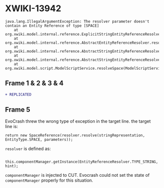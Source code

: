 # XWIKI-13942
```
java.lang.IllegalArgumentException: The resolver parameter doesn't contain an Entity Reference of type [SPACE]
	at org.xwiki.model.internal.reference.ExplicitStringEntityReferenceResolver.getDefaultReference(ExplicitStringEntityReferenceResolver.java:45)
	at org.xwiki.model.internal.reference.AbstractEntityReferenceResolver.resolveDefaultReference(AbstractEntityReferenceResolver.java:77)
	at org.xwiki.model.internal.reference.AbstractStringEntityReferenceResolver.getNewReference(AbstractStringEntityReferenceResolver.java:210)
	at org.xwiki.model.internal.reference.AbstractStringEntityReferenceResolver.resolve(AbstractStringEntityReferenceResolver.java:155)
	at org.xwiki.model.script.ModelScriptService.resolveSpace(ModelScriptService.java:335)
```

## Frame 1 & 2 & 3 & 4
```diff
+ REPLICATED
```

## Frame 5
EvoCrash threw the wrong type of exception in the target line.
the target line is:
```
return new SpaceReference(resolver.resolve(stringRepresentation, EntityType.SPACE, parameters));
```
`resolver` is defined as:
```
    this.componentManager.getInstance(EntityReferenceResolver.TYPE_STRING, hint);
```
`componentManager` is injected  to CUT.
Evocrash could not set the state of `componentManager` properly for this situation.
